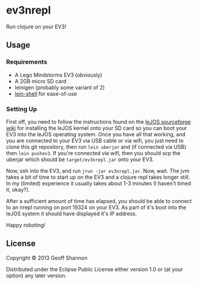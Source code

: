 # ev3nrepl

Run clojure on your EV3!

## Usage

### Requirements

- A Lego Mindstorms EV3 (obviously)
- A 2GB micro SD card
- leinigen (probably some variant of 2)
- [lein-shell](https://github.com/hyPiRion/lein-shell) for ease-of-use

### Setting Up

First off, you need to follow the instructions found on the
[leJOS sourceforge wiki](http://sourceforge.net/p/lejos/wiki/Creating%20a%20bootable%20SD%20card/)
for installing the leJOS kernel onto your SD card so you can boot your
EV3 into the leJOS operating system.  Once you have all that working,
and you are connected to your EV3 via USB cable or via wifi, you just
need to clone this git repository, then run `lein uberjar` and (if
connected via USB) then `lein pushev3`.  If
you're connected via wifi, then you should scp the uberjar which
should be `target/ev3nrepl.jar` onto your EV3.

Now, ssh into the EV3, and run `jrun -jar ev3nrepl.jar`.  Now, wait.
The jvm takes a bit of time to start up on the EV3 and a clojure repl
takes longer still.  In my (limited) experience it usually takes about
1-3 minutes (I haven't timed it, okay?).

After a sufficient amount of time has elapsed, you should be able to
connect to an nrepl running on port 19324 on your EV3.  As part of
it's boot into the leJOS system it should have displayed it's IP
address.

Happy roboting!

## License

Copyright © 2013 Geoff Shannon

Distributed under the Eclipse Public License either version 1.0 or (at
your option) any later version.
